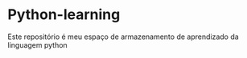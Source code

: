 # Python-learning
Este repositório é meu espaço de armazenamento de aprendizado da linguagem python
